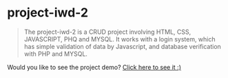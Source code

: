 # project-iwd-2

> The project-iwd-2 is a CRUD project involving HTML, CSS, JAVASCRIPT, PHQ and MYSQL. It works with a login system, which has simple validation of data by Javascript, and database verification with PHP and MYSQL.

Would you like to see the project demo?
[Click here to see it :)](https://projeto-iwd-2.vercel.app/)

